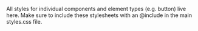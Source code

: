 All styles for individual components and element types (e.g. button) live here.
Make sure to include these stylesheets with an @include in the main styles.css file.